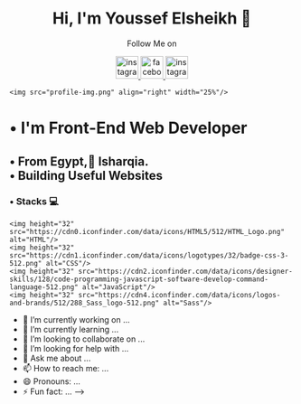   <h1 align="center">Hi, I'm Youssef Elsheikh 👋</h1>
  <p align="center" >Follow Me on</p>
  <p align="center" >
      <a href="https://cdn3.iconfinder.com/data/icons/2018-social-media-logotypes/1000/2018_social_media_popular_app_logo_instagram-512.pnghttps://www.instagram.com/youssef.elshekh.73/">
        <img height="40" src="https://cdn3.iconfinder.com/data/icons/2018-social-media-logotypes/1000/2018_social_media_popular_app_logo_instagram-512.png" alt="instagram">
      </a>
      <a href="https://www.facebook.com/youssef.elshekh.73">
        <img height="40" src="https://cdn2.iconfinder.com/data/icons/social-media-2285/512/1_Facebook_colored_svg_copy-512.png" alt="facebook">
      </a>
      <a href="https://twitter.com/Youssef13105832">
        <img height="40" src="https://cdn3.iconfinder.com/data/icons/capsocial-round/500/twitter-512.png" alt="instagram">
      </a>
    </p>
    
    <img src="profile-img.png" align="right" width="25%"/>
  <h1>• I'm Front-End Web Developer</h1>
  <h2>• From Egypt, ِlsharqia. <br>• Building Useful Websites</h2>
  
  ### • Stacks :computer:
  

    <img height="32" src="https://cdn0.iconfinder.com/data/icons/HTML5/512/HTML_Logo.png" alt="HTML"/>
    <img height="32" src="https://cdn1.iconfinder.com/data/icons/logotypes/32/badge-css-3-512.png" alt="CSS"/>
    <img height="32" src="https://cdn2.iconfinder.com/data/icons/designer-skills/128/code-programming-javascript-software-develop-command-language-512.png" alt="JavaScript"/>
    <img height="32" src="https://cdn4.iconfinder.com/data/icons/logos-and-brands/512/288_Sass_logo-512.png" alt="Sass"/>






- 🔭 I’m currently working on ...
- 🌱 I’m currently learning ...
- 👯 I’m looking to collaborate on ...
- 🤔 I’m looking for help with ...
- 💬 Ask me about ...
- 📫 How to reach me: ...
- 😄 Pronouns: ...
- ⚡ Fun fact: ...
-->
